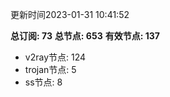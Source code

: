 更新时间2023-01-31 10:41:52

**总订阅: 73**
**总节点: 653**
**有效节点: 137**
- v2ray节点: 124
- trojan节点: 5
- ss节点: 8
